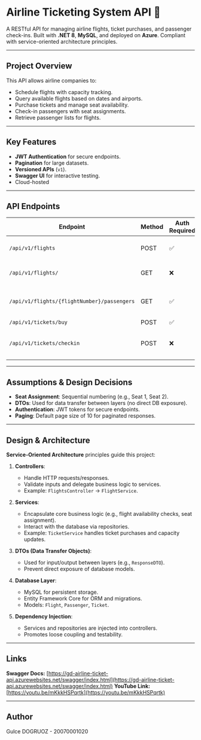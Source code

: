 # Airline Ticketing System API 🛫

A RESTful API for managing airline flights, ticket purchases, and passenger check-ins. Built with **.NET 8**, **MySQL**, and deployed on **Azure**. Compliant with service-oriented architecture principles.

---

## Project Overview
This API allows airline companies to:
- Schedule flights with capacity tracking.
- Query available flights based on dates and airports.
- Purchase tickets and manage seat availability.
- Check-in passengers with seat assignments.
- Retrieve passenger lists for flights.

---

## Key Features
- **JWT Authentication** for secure endpoints.
- **Pagination** for large datasets.
- **Versioned APIs** (`v1`).
- **Swagger UI** for interactive testing.
- Cloud-hosted

---

## API Endpoints
| Endpoint                                    | Method | Auth Required | Paging | Description                                   |
|---------------------------------------------|--------|---------------|--------|-----------------------------------------------|
| `/api/v1/flights`                           | POST   | ✅            | ❌     | Add a new flight to the schedule.             |
| `/api/v1/flights/`                          | GET    | ❌            | ✅     | Search available flights                      |
| `/api/v1/flights/{flightNumber}/passengers` | GET    | ✅            | ✅     | Retrieve passenger list for a flight.         |
| `/api/v1/tickets/buy`                       | POST   | ✅            | ❌     | Buy a ticket                                  |
| `/api/v1/tickets/checkin`                   | POST   | ❌            | ❌     | Check-in a passenger and assign a seat.       |

---

## Assumptions & Design Decisions
- **Seat Assignment**: Sequential numbering (e.g., Seat 1, Seat 2).
- **DTOs**: Used for data transfer between layers (no direct DB exposure).
- **Authentication**: JWT tokens for secure endpoints.
- **Paging**: Default page size of 10 for paginated responses.

---

## Design & Architecture
**Service-Oriented Architecture** principles guide this project:
1. **Controllers**: 
   - Handle HTTP requests/responses.
   - Validate inputs and delegate business logic to services.
   - Example: `FlightsController` → `FlightService`.

2. **Services**:
   - Encapsulate core business logic (e.g., flight availability checks, seat assignment).
   - Interact with the database via repositories.
   - Example: `TicketService` handles ticket purchases and capacity updates.

3. **DTOs (Data Transfer Objects)**:
   - Used for input/output between layers (e.g., `ResponseDTO`).
   - Prevent direct exposure of database models.

4. **Database Layer**:
   - MySQL for persistent storage.
   - Entity Framework Core for ORM and migrations.
   - Models: `Flight`, `Passenger`, `Ticket`.

5. **Dependency Injection**:
   - Services and repositories are injected into controllers.
   - Promotes loose coupling and testability.

---

## Links
**Swagger Docs:** [https://gd-airline-ticket-api.azurewebsites.net/swagger/index.html](https://gd-airline-ticket-api.azurewebsites.net/swagger/index.html)
**YouTube Link:** [https://youtu.be/mKkkHSPqrtk](https://youtu.be/mKkkHSPqrtk)

---
## Author
Gulce DOGRUOZ - 20070001020
